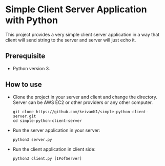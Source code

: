 # Simple Client Server Application with Python

This project provides a very simple client server application in a way that client will send string to the server and server will just echo it.

## Prerequisite

* Python version 3.

## How to use

* Clone the project in your server and client and change the directory. Server can be AWS EC2 or other providers or any other computer.

      git clone https://github.com/keivanK1/simple-python-client-server.git
      cd simple-python-client-server
* Run the server application in your server:

      python3 server.py
* Run the client application in client side:

      python3 client.py [IPofServer]
